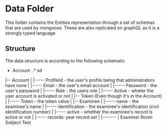 # Data Folder
This folder contains the Entities representation through a set of schemas that are used by mongoose.
These are also replicated on graphQL as it is a strongly typed language

## Structure
The data structure is according to the following schematic

* Account
..* sd

|-- Account
|       |----- ProfileId - the user's profile being that administrators have none
|       |----- Email - the user's email account
|       |----- Password - the user's password
|       |----- Role - the users role
|       |----- Active - wheter the user account is activated or not
|
|-- Token (Even though it's in the Account)
|       |----- Token - the token value
|
|-- Examinee 
|       |----- name - the examinee's name
|       |----- identification - the examinee's identification (civil identification number)
|       |----- active - whether the examinee's record is active or not
|       |----- records: year record set
|                  |-------
|
Examiner
Room
Subject
Test

